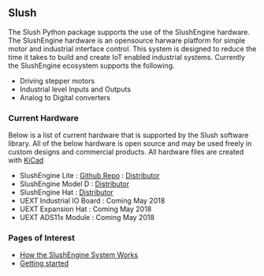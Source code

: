 ## Slush

The Slush Python package supports the use of the SlushEngine hardware. The SlushEngine hardware is an opensource harware platform for simple motor and industrial interface control. This system is designed to reduce the time it takes to build and create IoT enabled industrial systems. Currently the SlushEngine ecosystem supports the following.
* Driving stepper motors
* Industrial level Inputs and Outputs
* Analog to Digital converters

### Current Hardware
Below is a list of current hardware that is supported by the Slush software library. All of the below hardware is open source and may be used freely in custom designs and commercial products. All hardware files are created with [KiCad](http://kicad-pcb.org/)
* SlushEngine Lite : [Github Repo](https://github.com/Roboteurs/slushengine-modelx-lite) : [Distributor](https://roboteurs.com/products/slushengine)
* SlushEngine Model D : [Distributor](https://roboteurs.com/products/slushengine-model-d)
* SlushEngine Hat : [Distributor](https://roboteurs.com/products/slushengine-raspberry-pi-hat-stepper-motor-driver)
* UEXT Industrial IO Board : Coming May 2018
* UEXT Expansion Hat : Coming May 2018
* UEXT ADS11x Module : Coming May 2018

### Pages of Interest
* [How the SlushEngine System Works](how-it-works.md)
* [Getting started](getting-started.md)
